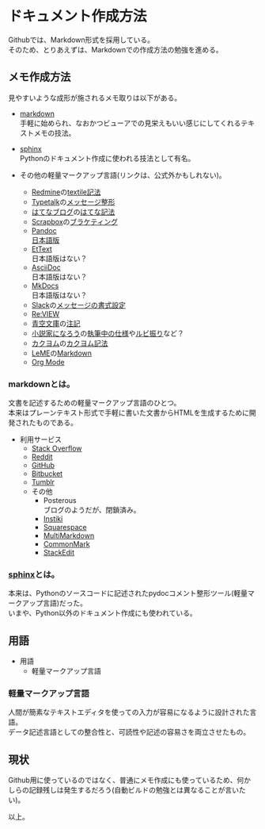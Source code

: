 # ドキュメント作成方法
Githubでは、Markdown形式を採用している。  
そのため、とりあえずは、Markdownでの作成方法の勉強を進める。  

## メモ作成方法
見やすいような成形が施されるメモ取りは以下がある。  

* [markdown](#localfileMarkdownJump)  
手軽に始められ、なおかつビューアでの見栄えもいい感じにしてくれるテキストメモの技法。  
* [sphinx](#localfileSphinxJump)  
Pythonのドキュメント作成に使われる技法として有名。  

* その他の軽量マークアップ言語(リンクは、公式外かもしれない)。
  * [Redmine](https://redmine.jp)の[textile記法](https://redmine.jp/tech_note/textile/)  
  * [Typetalk](https://www.typetalk.com/ja/)の[メッセージ整形](https://support.typetalk.com/hc/ja/articles/212900337-メッセージを整形する)  
  * [はてなブログ](https://hatenablog.com)の[はてな記法](https://help.hatenablog.com/entry/text-hatena-list)  
  * [Scrapbox](https://scrapbox.io/product)の[ブラケティング](https://scrapbox.io/help-jp/ブラケティング)  
  * [Pandoc](https://pandoc.org)  
    [日本語版](https://pandoc-doc-ja.readthedocs.io/ja/latest/users-guide.html)  
  * [EtText](http://ettext.taint.org)  
    日本語版はない？  
  * [AsciiDoc](https://asciidoc.org)  
    日本語版はない？  
  * [MkDocs](https://www.mkdocs.org)  
    日本語版はない？  
  * [Slack](https://slack.com)の[メッセージの書式設定](https://slack.com/intl/ja-jp/help/articles/202288908-メッセージの書式設定)  
  * [Re:VIEW](https://reviewml.org/ja/)  
  * [青空文庫](https://www.aozora.gr.jp)の[注記](https://www.aozora.gr.jp/annotation/)  
  * [小説家になろう](https://syosetu.com)の[執筆中の仕様](https://syosetu.com/man/sippitu/)や[ルビ振り](https://syosetu.com/man/ruby/)など？  
  * [カクヨム](https://kakuyomu.jp)の[カクヨム記法](https://kakuyomu.jp/help/entry/notation)  
  * [LeME](https://leme.style)の[Markdown](https://leme.style/making-guide/point-markdown/)  
  * [Org Mode](https://www.orgmode.org/ja/index.html)  


<a id="localfileMarkdownJump"></a>
### markdownとは。
文書を記述するための軽量マークアップ言語のひとつ。  
本来はプレーンテキスト形式で手軽に書いた文書からHTMLを生成するために開発されたものである。  

* 利用サービス  
  * [Stack Overflow](https://ja.stackoverflow.com)  
  * [Reddit](https://www.reddit.com)  
  * [GitHub](https://github.com)  
  * [Bitbucket](https://bitbucket.org)  
  * [Tumblr](https://www.tumblr.com)  
  * その他  
    * Posterous  
      ブログのようだが、閉鎖済み。  
    * [Instiki](https://golem.ph.utexas.edu/wiki/instiki/show/HomePage)  
    * [Squarespace](https://www.squarespace.com)  
    * [MultiMarkdown](https://multimarkdown.com)  
    * [CommonMark](https://commonmark.org)  
    * [StackEdit](https://stackedit.io)  


<a id="localfileSphinxJump"></a>
### [sphinx](https://www.sphinx-doc.org/ja/master/contents.html)とは。
本来は、Pythonのソースコードに記述されたpydocコメント整形ツール(軽量マークアップ言語)だった。  
いまや、Python以外のドキュメント作成にも使われている。  


## 用語

* 用語  
  * 軽量マークアップ言語  


### 軽量マークアップ言語
人間が簡素なテキストエディタを使っての入力が容易になるように設計された言語。  
データ記述言語としての整合性と、可読性や記述の容易さを両立させたもの。  


## 現状
Github用に使っているのではなく、普通にメモ作成にも使っているため、何かしらの記録残しは発生するだろう(自動ビルドの勉強とは異なることが言いたい)。  

以上。
